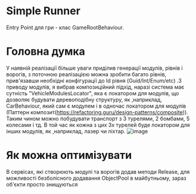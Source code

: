 
# Simple Runner

Entry Point для гри - клас GameRootBehaviour.

# Головна думка 
У наявній реалізації більше уваги приділив генерації модулів, рівнів і ворогів, з поточною реалізацією можна зробити багато рівнів, прив'язавши необхідні конфігурації до Id рівня (Guid/Int/Enum/etc) .З приводу модулів, я вибрав композиційний підхід, наразі система має сутність "VehicleModulesLocator", яка є локатором для модулів, що дозволяє будувати 
деревоподібну структуру, як ,наприклад, CarBehaviour, який сам є модулем і в одночас локатором для модулів (Паттерн композит(https://refactoring.guru/design-patterns/composite)). Таким чином можно побудувати транспорт з 3 турелями, 2 бомбами, 5 колесами і тд. В той час як кожна з цих 3х турелей буде локатором для інших модулів, як ,наприклад, лазер чи ліхтар.
![image](https://github.com/user-attachments/assets/a1dca74e-a843-45f8-9035-9c6a42a2e652)

# Як можна оптимізувати
В сервісах, які створюють модулі та ворогів додав методи Release, для можливості безболісного додавання ObjectPool в майбутньому, зараз об'єкти просто знищуються
